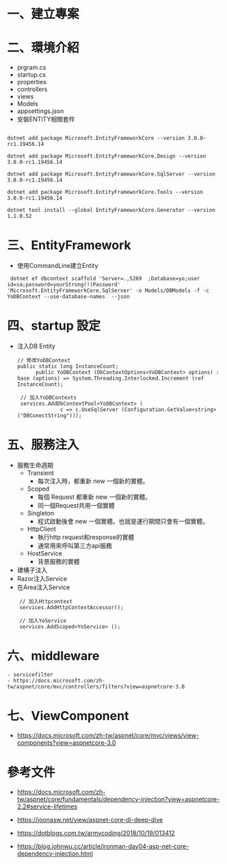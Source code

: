 # 一、建立專案
# 二、環境介紹
- prgram.cs
- startup.cs
- properties
- controllers
- views
- Models
- appsettings.json
- 安裝ENTITY相關套件
```

dotnet add package Microsoft.EntityFrameworkCore --version 3.0.0-rc1.19456.14

dotnet add package Microsoft.EntityFrameworkCore.Design --version 3.0.0-rc1.19456.14

dotnet add package Microsoft.EntityFrameworkCore.SqlServer --version 3.0.0-rc1.19456.14

dotnet add package Microsoft.EntityFrameworkCore.Tools --version 3.0.0-rc1.19456.14

dotnet tool install --global EntityFrameworkCore.Generator --version 1.1.0.52

```

# 三、EntityFramework
- 使用CommandLine建立Entity
 ````
  dotnet ef dbcontext scaffold 'Server=.,5269  ;Database=yo;user id=sa;password=yourStrong(!)Password' 'Microsoft.EntityFrameworkCore.SqlServer' -o Models/DBModels -f -c YoDBContext --use-database-names  --json
  ````
# 四、startup 設定
- 注入DB Entity
  ```
  // 修改YoDBContext
  public static long InstanceCount;
        public YoDBContext (DbContextOptions<YoDBContext> options) : base (options) => System.Threading.Interlocked.Increment (ref InstanceCount);

   // 加入YoDBContexts
   services.AddDbContextPool<YoDBContext> (
                c => c.UseSqlServer (Configuration.GetValue<string> ("DBConectString")));
  ```
 
# 五、服務注入 
 - 服務生命週期 
   - Transient
        - 每次注入時，都重新 new 一個新的實體。
   - Scoped
        - 每個 Request 都重新 new 一個新的實體。
        - 同一個Request共用一個實體
   - Singleton
        - 程式啟動後會 new 一個實體。也就是運行期間只會有一個實體。
   - HttpClient
     - 執行http request和response的實體
     - 通常用來呼叫第三方api服務
   - HostService 
     - 背景服務的實體
 - 建構子注入
 - Razor注入Service
 - 在Area注入Service
  ```
      // 加入Httpcontext
      services.AddHttpContextAccessor();    

      // 加入YoService
      services.AddScoped<YoService> ();
  ```

 
# 六、middleware
    - servicefilter
    - https://docs.microsoft.com/zh-tw/aspnet/core/mvc/controllers/filters?view=aspnetcore-3.0
# 七、ViewComponent
- https://docs.microsoft.com/zh-tw/aspnet/core/mvc/views/view-components?view=aspnetcore-3.0


# 參考文件
- https://docs.microsoft.com/zh-tw/aspnet/core/fundamentals/dependency-injection?view=aspnetcore-2.2#service-lifetimes

- https://joonasw.net/view/aspnet-core-di-deep-dive
- https://dotblogs.com.tw/armycoding/2018/10/19/013412
- https://blog.johnwu.cc/article/ironman-day04-asp-net-core-dependency-injection.html
